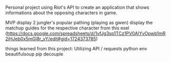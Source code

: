 Personal project using Riot's API to create an application that shows informations about the opposing characters in game.

MVP
display 2 jungler's popular pathing
(playing as gwen) display the matchup guides for the respective character from this exel (https://docs.google.com/spreadsheets/d/1vfJg3sp1TCz1PV0AlYvOpwb1mR2iHJeb0x5mGl8r_vY/edit#gid=1724373785)


things learned from this project:
Utilizing API / requests
python
env
beautifulsoup
pip
decouple